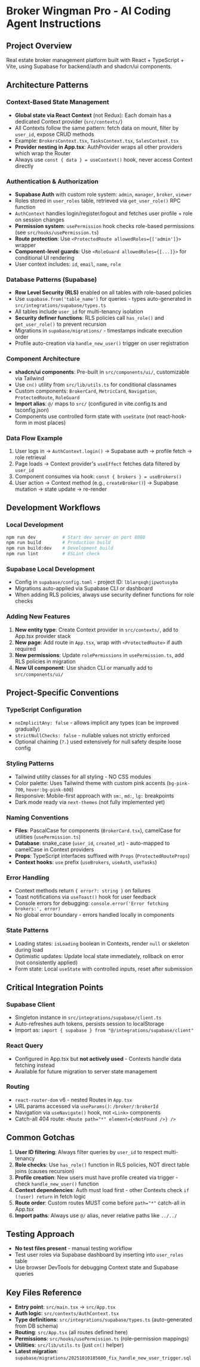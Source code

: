 # Broker Wingman Pro - AI Coding Agent Instructions

## Project Overview
Real estate broker management platform built with React + TypeScript + Vite, using Supabase for backend/auth and shadcn/ui components.

## Architecture Patterns

### Context-Based State Management
- **Global state via React Context** (not Redux): Each domain has a dedicated Context provider (`src/contexts/`)
- All Contexts follow the same pattern: fetch data on mount, filter by `user_id`, expose CRUD methods
- Example: `BrokersContext.tsx`, `TasksContext.tsx`, `SalesContext.tsx`
- **Provider nesting in App.tsx**: AuthProvider wraps all other providers which wrap the Router
- Always use `const { data } = useContext()` hook, never access Context directly

### Authentication & Authorization
- **Supabase Auth** with custom role system: `admin`, `manager`, `broker`, `viewer`
- Roles stored in `user_roles` table, retrieved via `get_user_role()` RPC function
- `AuthContext` handles login/register/logout and fetches user profile + role on session changes
- **Permission system**: `usePermission` hook checks role-based permissions (see `src/hooks/usePermission.ts`)
- **Route protection**: Use `<ProtectedRoute allowedRoles={['admin']}>` wrapper
- **Component-level guards**: Use `<RoleGuard allowedRoles={[...]}>` for conditional UI rendering
- User context includes: `id`, `email`, `name`, `role`

### Database Patterns (Supabase)
- **Row Level Security (RLS)** enabled on all tables with role-based policies
- Use `supabase.from('table_name')` for queries - types auto-generated in `src/integrations/supabase/types.ts`
- All tables include `user_id` for multi-tenancy isolation
- **Security definer functions**: RLS policies call `has_role()` and `get_user_role()` to prevent recursion
- Migrations in `supabase/migrations/` - timestamps indicate execution order
- Profile auto-creation via `handle_new_user()` trigger on user registration

### Component Architecture
- **shadcn/ui components**: Pre-built in `src/components/ui/`, customizable via Tailwind
- Use `cn()` utility from `src/lib/utils.ts` for conditional classnames
- Custom components: `BrokerCard`, `MetricCard`, `Navigation`, `ProtectedRoute`, `RoleGuard`
- **Import alias**: `@/` maps to `src/` (configured in vite.config.ts and tsconfig.json)
- Components use controlled form state with `useState` (not react-hook-form in most places)

### Data Flow Example
1. User logs in → `AuthContext.login()` → Supabase auth → profile fetch → role retrieval
2. Page loads → Context provider's `useEffect` fetches data filtered by `user_id`
3. Component consumes via hook: `const { brokers } = useBrokers()`
4. User action → Context method (e.g., `createBroker()`) → Supabase mutation → state update → re-render

## Development Workflows

### Local Development
```bash
npm run dev          # Start dev server on port 8080
npm run build        # Production build
npm run build:dev    # Development build
npm run lint         # ESLint check
```

### Supabase Local Development
- Config in `supabase/config.toml` - project ID: `lblarqxqhjipwotusyba`
- Migrations auto-applied via Supabase CLI or dashboard
- When adding RLS policies, always use security definer functions for role checks

### Adding New Features
1. **New entity type**: Create Context provider in `src/contexts/`, add to App.tsx provider stack
2. **New page**: Add route in `App.tsx`, wrap with `<ProtectedRoute>` if auth required
3. **New permissions**: Update `rolePermissions` in `usePermission.ts`, add RLS policies in migration
4. **New UI component**: Use shadcn CLI or manually add to `src/components/ui/`

## Project-Specific Conventions

### TypeScript Configuration
- `noImplicitAny: false` - allows implicit any types (can be improved gradually)
- `strictNullChecks: false` - nullable values not strictly enforced
- Optional chaining (`?.`) used extensively for null safety despite loose config

### Styling Patterns
- Tailwind utility classes for all styling - NO CSS modules
- Color palette: Uses Tailwind theme with custom pink accents (`bg-pink-700`, `hover:bg-pink-600`)
- Responsive: Mobile-first approach with `sm:`, `md:`, `lg:` breakpoints
- Dark mode ready via `next-themes` (not fully implemented yet)

### Naming Conventions
- **Files**: PascalCase for components (`BrokerCard.tsx`), camelCase for utilities (`usePermission.ts`)
- **Database**: snake_case (`user_id`, `created_at`) - auto-mapped to camelCase in Context providers
- **Props**: TypeScript interfaces suffixed with `Props` (`ProtectedRouteProps`)
- **Context hooks**: `use` prefix (`useBrokers`, `useAuth`, `useTasks`)

### Error Handling
- Context methods return `{ error?: string }` on failures
- Toast notifications via `useToast()` hook for user feedback
- Console errors for debugging: `console.error('Error fetching brokers:', error)`
- No global error boundary - errors handled locally in components

### State Patterns
- Loading states: `isLoading` boolean in Contexts, render `null` or skeleton during load
- Optimistic updates: Update local state immediately, rollback on error (not consistently applied)
- Form state: Local `useState` with controlled inputs, reset after submission

## Critical Integration Points

### Supabase Client
- Singleton instance in `src/integrations/supabase/client.ts`
- Auto-refreshes auth tokens, persists session to localStorage
- Import as: `import { supabase } from "@/integrations/supabase/client"`

### React Query
- Configured in App.tsx but **not actively used** - Contexts handle data fetching instead
- Available for future migration to server state management

### Routing
- `react-router-dom` v6 - nested Routes in `App.tsx`
- URL params accessed via `useParams()`: `/broker/:brokerId`
- Navigation via `useNavigate()` hook, not `<Link>` components
- Catch-all 404 route: `<Route path="*" element={<NotFound />} />`

## Common Gotchas

1. **User ID filtering**: Always filter queries by `user_id` to respect multi-tenancy
2. **Role checks**: Use `has_role()` function in RLS policies, NOT direct table joins (causes recursion)
3. **Profile creation**: New users must have profile created via trigger - check `handle_new_user()` function
4. **Context dependencies**: Auth must load first - other Contexts check `if (!user) return` in fetch logic
5. **Route order**: Custom routes MUST come before `path="*"` catch-all in App.tsx
6. **Import paths**: Always use `@/` alias, never relative paths like `../../`

## Testing Approach
- **No test files present** - manual testing workflow
- Test user roles via Supabase dashboard by inserting into `user_roles` table
- Use browser DevTools for debugging Context state and Supabase queries

## Key Files Reference
- **Entry point**: `src/main.tsx` → `src/App.tsx`
- **Auth logic**: `src/contexts/AuthContext.tsx`
- **Type definitions**: `src/integrations/supabase/types.ts` (auto-generated from DB schema)
- **Routing**: `src/App.tsx` (all routes defined here)
- **Permissions**: `src/hooks/usePermission.ts` (role-permission mappings)
- **Utilities**: `src/lib/utils.ts` (just `cn()` helper)
- **Latest migration**: `supabase/migrations/20251010185600_fix_handle_new_user_trigger.sql`
